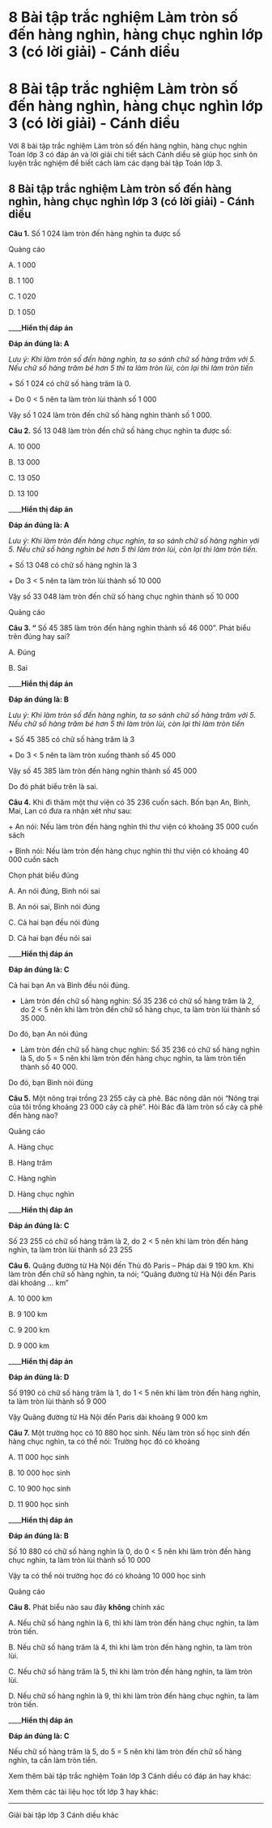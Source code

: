 # 8 Bài tập trắc nghiệm Làm tròn số đến hàng nghìn, hàng chục nghìn lớp 3 (có lời giải) - Cánh diều

# 8 Bài tập trắc nghiệm Làm tròn số đến hàng nghìn, hàng chục nghìn lớp 3 (có lời giải) - Cánh diều

Với 8 bài tập trắc nghiệm Làm tròn số đến hàng nghìn, hàng chục nghìn Toán lớp 3 có đáp án và lời giải chi tiết sách Cánh diều sẽ giúp học sinh ôn luyện trắc nghiệm để biết cách làm các dạng bài tập Toán lớp 3.

## 8 Bài tập trắc nghiệm Làm tròn số đến hàng nghìn, hàng chục nghìn lớp 3 (có lời giải) - Cánh diều

**Câu 1.** Số 1 024 làm tròn đến hàng nghìn ta được số

Quảng cáo

A. 1 000

B. 1 100

C. 1 020

D. 1 050

____**Hiển thị đáp án**

**Đáp án đúng là: A**

_Lưu ý: Khi làm tròn số đến hàng nghìn, ta so sánh chữ số hàng trăm với 5. Nếu chữ số hàng trăm bé hơn 5 thì ta làm tròn lùi, còn lại thì làm tròn tiến_

\+ Số 1 024 có chữ số hàng trăm là 0.

\+ Do 0 < 5 nên ta làm tròn lùi thành số 1 000

Vậy số 1 024 làm tròn đến chữ số hàng nghìn thành số 1 000.

**Câu 2.** Số 13 048 làm tròn đến chữ số hàng chục nghìn ta được số:

A. 10 000

B. 13 000

C. 13 050

D. 13 100

____**Hiển thị đáp án**

**Đáp án đúng là: A**

_Lưu ý: Khi làm tròn đến hàng chục nghìn, ta so sánh chữ số hàng nghìn với 5. Nếu chữ số hàng nghìn bé hơn 5 thì làm tròn lùi, còn lại thì làm tròn tiến._

\+ Số 13 048 có chữ số hàng nghìn là 3

\+ Do 3 < 5 nên ta làm tròn lùi thành số 10 000

Vậy số 33 048 làm tròn đến chữ số hàng chục nghìn thành số 10 000

Quảng cáo

**Câu 3. “** Số 45 385 làm tròn đến hàng nghìn thành số 46 000”. Phát biểu trên đúng hay sai?

A. Đúng

B. Sai

____**Hiển thị đáp án**

**Đáp án đúng là: B**

_Lưu ý: Khi làm tròn số đến hàng nghìn, ta so sánh chữ số hàng trăm với 5. Nếu chữ số hàng trăm bé hơn 5 thì làm tròn lùi, còn lại thì làm tròn tiến_

\+ Số 45 385 có chữ số hàng trăm là 3

\+ Do 3 < 5 nên ta làm tròn xuống thành số 45 000

Vậy số 45 385 làm tròn đến hàng nghìn thành số 45 000

Do đó phát biểu trên là sai. 

**Câu 4.** Khi đi thăm một thư viện có 35 236 cuốn sách. Bốn bạn An, Bình, Mai, Lan có đưa ra nhận xét như sau:

\+ An nói: Nếu làm tròn đến hàng nghìn thì thư viện có khoảng 35 000 cuốn sách

\+ Bình nói: Nếu làm tròn đến hàng chục nghìn thì thư viện có khoảng 40 000 cuốn sách

Chọn phát biểu đúng

A. An nói đúng, Bình nói sai

B. An nói sai, Bình nói đúng

C. Cả hai bạn đều nói đúng

D. Cả hai bạn đều nói sai

____**Hiển thị đáp án**

**Đáp án đúng là: C**

Cả hai bạn An và Bình đều nói đúng.

* Làm tròn đến chữ số hàng nghìn: Số 35 236 có chữ số hàng trăm là 2, do 2 < 5 nên khi làm tròn đến chữ số hàng chục, ta làm tròn lùi thành số 35 000. 

Do đó, bạn An nói đúng

* Làm tròn đến chữ số hàng chục nghìn: Số 35 236 có chữ số hàng nghìn là 5, do 5 = 5 nên khi làm tròn đến hàng chục nghìn, ta làm tròn tiến thành số 40 000. 

Do đó, bạn Bình nói đúng

**Câu 5.** Một nông trại trồng 23 255 cây cà phê. Bác nông dân nói “Nông trại của tôi trồng khoảng 23 000 cây cà phê”. Hỏi Bác đã làm tròn số cây cà phê đến hàng nào?

Quảng cáo

A. Hàng chục

B. Hàng trăm

C. Hàng nghìn

D. Hàng chục nghìn 

____**Hiển thị đáp án**

**Đáp án đúng là: C**

Số 23 255 có chữ số hàng trăm là 2, do 2 < 5 nên khi làm tròn đến hàng nghìn, ta làm tròn lùi thành số 23 255

**Câu 6.** Quãng đường từ Hà Nội đến Thủ đô Paris – Pháp dài 9 190 km. Khi làm tròn đến chữ số hàng nghìn, ta nói; “Quãng đường từ Hà Nội đến Paris dài khoảng … km”

A. 10 000 km

B. 9 100 km

C. 9 200 km

D. 9 000 km

____**Hiển thị đáp án**

**Đáp án đúng là: D**

Số 9190 có chữ số hàng trăm là 1, do 1 < 5 nên khi làm tròn đến hàng nghìn, ta làm tròn lùi thành số 9 000

Vậy Quãng đường từ Hà Nội đến Paris dài khoảng 9 000 km

**Câu 7.** Một trường học có 10 880 học sinh. Nếu làm tròn số học sinh đến hàng chục nghìn, ta có thể nói: Trường học đó có khoảng

A. 11 000 học sinh

B. 10 000 học sinh

C. 10 900 học sinh

D. 11 900 học sinh

____**Hiển thị đáp án**

**Đáp án đúng là: B**

Số 10 880 có chữ số hàng nghìn là 0, do 0 < 5 nên khi làm tròn đến hàng chục nghìn, ta làm tròn lùi thành số 10 000

Vậy ta có thể nói trường học đó có khoảng 10 000 học sinh

Quảng cáo

**Câu 8.** Phát biểu nào sau đây **không** chính xác

A. Nếu chữ số hàng nghìn là 6, thì khi làm tròn đến hàng chục nghìn, ta làm tròn tiến.

B. Nếu chữ số hàng trăm là 4, thì khi làm tròn đến hàng nghìn, ta làm tròn lùi.

C. Nếu chữ số hàng trăm là 5, thì khi làm tròn đến hàng nghìn, ta làm tròn lùi.

D. Nếu chữ số hàng nghìn là 9, thì khi làm tròn đến hàng chục nghìn, ta làm tròn tiến.

____**Hiển thị đáp án**

**Đáp án đúng là: C**

Nếu chữ số hàng trăm là 5, do 5 = 5 nên khi làm tròn đến chữ số hàng nghìn, ta cần làm tròn tiến.

Xem thêm bài tập trắc nghiệm Toán lớp 3 Cánh diều có đáp án hay khác:

Xem thêm các tài liệu học tốt lớp 3 hay khác:

* * *

Giải bài tập lớp 3 Cánh diều khác
